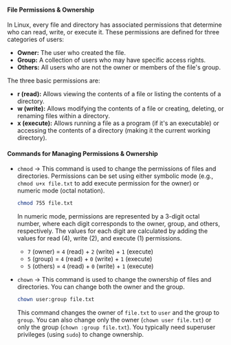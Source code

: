 #### File Permissions & Ownership

In Linux, every file and directory has associated permissions that determine who can read, write, or execute it. These permissions are defined for three categories of users:

* **Owner:** The user who created the file.
* **Group:** A collection of users who may have specific access rights.
* **Others:** All users who are not the owner or members of the file's group.

The three basic permissions are:

* **r (read):** Allows viewing the contents of a file or listing the contents of a directory.
* **w (write):** Allows modifying the contents of a file or creating, deleting, or renaming files within a directory.
* **x (execute):** Allows running a file as a program (if it's an executable) or accessing the contents of a directory (making it the current working directory).

#### Commands for Managing Permissions & Ownership

* `chmod` → This command is used to change the permissions of files and directories. Permissions can be set using either symbolic mode (e.g., `chmod u+x file.txt` to add execute permission for the owner) or numeric mode (octal notation).

    ```bash
    chmod 755 file.txt
    ```

    In numeric mode, permissions are represented by a 3-digit octal number, where each digit corresponds to the owner, group, and others, respectively. The values for each digit are calculated by adding the values for read (4), write (2), and execute (1) permissions.

    * `7` (owner) = `4` (read) + `2` (write) + `1` (execute)
    * `5` (group) = `4` (read) + `0` (write) + `1` (execute)
    * `5` (others) = `4` (read) + `0` (write) + `1` (execute)

* `chown` → This command is used to change the ownership of files and directories. You can change both the owner and the group.

    ```bash
    chown user:group file.txt
    ```

    This command changes the owner of `file.txt` to `user` and the group to `group`. You can also change only the owner (`chown user file.txt`) or only the group (`chown :group file.txt`). You typically need superuser privileges (using `sudo`) to change ownership.
